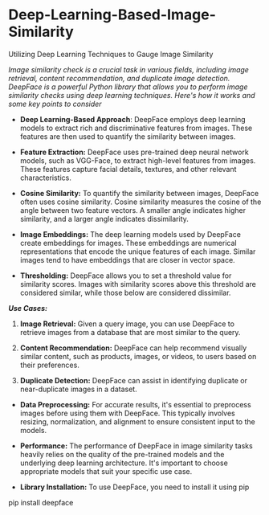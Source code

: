 # Deep-Learning-Based-Image-Similarity
Utilizing Deep Learning Techniques to Gauge Image Similarity


_Image similarity check is a crucial task in various fields, including image retrieval, content recommendation, and duplicate image detection. DeepFace is a powerful Python library that allows you to perform image similarity checks using deep learning techniques. Here's how it works and some key points to consider_

* **Deep Learning-Based Approach**: DeepFace employs deep learning models to extract rich and discriminative features from images. These features are then used to quantify the similarity between images.

* **Feature Extraction:** DeepFace uses pre-trained deep neural network models, such as VGG-Face, to extract high-level features from images. These features capture facial details, textures, and other relevant characteristics.

* **Cosine Similarity:** To quantify the similarity between images, DeepFace often uses cosine similarity. Cosine similarity measures the cosine of the angle between two feature vectors. A smaller angle indicates higher similarity, and a larger angle indicates dissimilarity.

* **Image Embeddings:** The deep learning models used by DeepFace create embeddings for images. These embeddings are numerical representations that encode the unique features of each image. Similar images tend to have embeddings that are closer in vector space.

* **Thresholding:** DeepFace allows you to set a threshold value for similarity scores. Images with similarity scores above this threshold are considered similar, while those below are considered dissimilar.

_**Use Cases:**_

   1. **Image Retrieval:** Given a query image, you can use DeepFace to retrieve images from a database that are most similar to the query.
   
   2. **Content Recommendation:** DeepFace can help recommend visually similar content, such as products, images, or videos, to users based on their preferences.
  
   3. **Duplicate Detection:** DeepFace can assist in identifying duplicate or near-duplicate images in a dataset.


* **Data Preprocessing:** For accurate results, it's essential to preprocess images before using them with DeepFace. This typically involves resizing, normalization, and alignment to ensure consistent input to the models.

* **Performance:** The performance of DeepFace in image similarity tasks heavily relies on the quality of the pre-trained models and the underlying deep learning architecture. It's important to choose appropriate models that suit your specific use case.

* **Library Installation:** To use DeepFace, you need to install it using pip

pip install deepface
